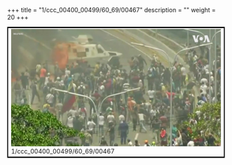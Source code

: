 +++
title = "1/ccc_00400_00499/60_69/00467"
description = ""
weight = 20
+++

<table style="border:2px solid black;max-width:800px;max-height:800px;" 
><tr><td>
<img class="center-fit-jpg"
src="/jpg_/aaa_20190430_NxaOmWaI8sI_00466.jpg">
1/ccc_00400_00499/60_69/00467
</img></td></tr></table>
